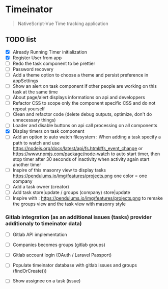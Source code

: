 # Timeinator

> NativeScript-Vue Time tracking application

## TODO list
 - [X] Already Running Timer initialization
 - [X] Register User from app
 - [ ] Redo the task component to be prettier
 - [ ] Password recovery
 - [ ] Add a theme option to choose a theme and persist preference in appSettings
 - [ ] Show an alert on task component if other people are working on this task at the same time
 - [ ] About page/alert displays informations on api and developpers
 - [ ] Refactor CSS to scope only the component specific CSS and do not repeat yourself
 - [ ] Clean and refactor code (delete debug outputs, optimize, don't do unnecessary things)
 - [ ] Loader and disable buttons on api call processing on all components
 - [X] Display timers on task component
 - [ ] Add an option to auto watch filesystem : When adding a task specify a path to watch and use https://nodejs.org/docs/latest/api/fs.html#fs_event_change or https://www.npmjs.com/package/node-watch to auto start timer, then stop timer after 30 seconds of inactivity when activity again start another timer
 - [ ] Inspire of this masonry view to display tasks https://pendulums.io/img/features/projects.png one color = one company
 - [ ] Add a task owner (creator)
 - [ ] Add task store|update / groups (company) store|update
 - [ ] Inspire with : https://pendulums.io/img/features/projects.png to remake the groups view and the task view with masonry style

### Gitlab integration (as an additional issues (tasks) provider additionaly to timeinator data)
 - [ ] Gitlab API implementation
 - [ ] Companies becomes groups (gitlab groups)
 - [ ] Gitlab account login (OAuth / Laravel Passport)
 - [ ] Populate timeinator database with gitlab issues and groups (findOrCreate())
 - [ ] Show assignee on a task (issue)

